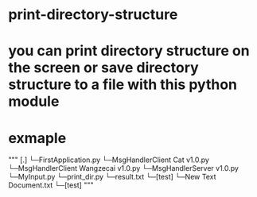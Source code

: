 # print-directory-structure

# you can print directory structure on the screen or save directory structure to a file with this python module
# exmaple

"""
[.]
  └─FirstApplication.py
  └─MsgHandlerClient Cat v1.0.py
  └─MsgHandlerClient Wangzecai v1.0.py
  └─MsgHandlerServer v1.0.py
  └─MyInput.py
  └─print_dir.py
  └─result.txt
  └─[test]
    └─New Text Document.txt
    └─[test]
"""

